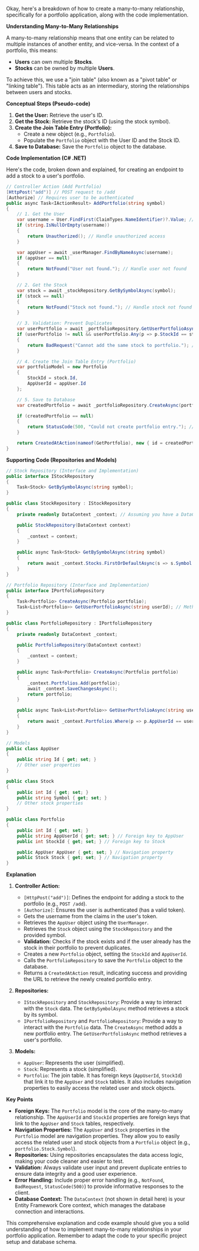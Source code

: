 Okay, here's a breakdown of how to create a many-to-many relationship, specifically for a portfolio application, along with the code implementation.

**Understanding Many-to-Many Relationships**

A many-to-many relationship means that one entity can be related to multiple instances of another entity, and vice-versa. In the context of a portfolio, this means:

*   **Users** can own multiple **Stocks**.
*   **Stocks** can be owned by multiple **Users**.

To achieve this, we use a "join table" (also known as a "pivot table" or "linking table"). This table acts as an intermediary, storing the relationships between users and stocks.

**Conceptual Steps (Pseudo-code)**

1.  **Get the User:** Retrieve the user's ID.
2.  **Get the Stock:** Retrieve the stock's ID (using the stock symbol).
3.  **Create the Join Table Entry (Portfolio):**
    *   Create a new object (e.g., `Portfolio`).
    *   Populate the `Portfolio` object with the User ID and the Stock ID.
4.  **Save to Database:** Save the `Portfolio` object to the database.

**Code Implementation (C# .NET)**

Here's the code, broken down and explained, for creating an endpoint to add a stock to a user's portfolio.

```csharp
// Controller Action (Add Portfolio)
[HttpPost("add")] // POST request to /add
[Authorize] // Requires user to be authenticated
public async Task<IActionResult> AddPortfolio(string symbol)
{
    // 1. Get the User
    var username = User.FindFirst(ClaimTypes.NameIdentifier)?.Value; // Get username from token
    if (string.IsNullOrEmpty(username))
    {
        return Unauthorized(); // Handle unauthorized access
    }

    var appUser = await _userManager.FindByNameAsync(username);
    if (appUser == null)
    {
        return NotFound("User not found."); // Handle user not found
    }

    // 2. Get the Stock
    var stock = await _stockRepository.GetBySymbolAsync(symbol);
    if (stock == null)
    {
        return NotFound("Stock not found."); // Handle stock not found
    }

    // 3. Validation: Prevent Duplicates
    var userPortfolio = await _portfolioRepository.GetUserPortfolioAsync(appUser.Id); // Assuming you have this method
    if (userPortfolio != null && userPortfolio.Any(p => p.StockId == stock.Id))
    {
        return BadRequest("Cannot add the same stock to portfolio."); // Prevent duplicate entries
    }

    // 4. Create the Join Table Entry (Portfolio)
    var portfolioModel = new Portfolio
    {
        StockId = stock.Id,
        AppUserId = appUser.Id
    };

    // 5. Save to Database
    var createdPortfolio = await _portfolioRepository.CreateAsync(portfolioModel);

    if (createdPortfolio == null)
    {
        return StatusCode(500, "Could not create portfolio entry."); // Handle database save failure
    }

    return CreatedAtAction(nameof(GetPortfolio), new { id = createdPortfolio.Id }, createdPortfolio); // Return success with created object
}
```

**Supporting Code (Repositories and Models)**

```csharp
// Stock Repository (Interface and Implementation)
public interface IStockRepository
{
    Task<Stock> GetBySymbolAsync(string symbol);
}

public class StockRepository : IStockRepository
{
    private readonly DataContext _context; // Assuming you have a DataContext

    public StockRepository(DataContext context)
    {
        _context = context;
    }

    public async Task<Stock> GetBySymbolAsync(string symbol)
    {
        return await _context.Stocks.FirstOrDefaultAsync(s => s.Symbol.ToLower() == symbol.ToLower());
    }
}

// Portfolio Repository (Interface and Implementation)
public interface IPortfolioRepository
{
    Task<Portfolio> CreateAsync(Portfolio portfolio);
    Task<List<Portfolio>> GetUserPortfolioAsync(string userId); // Method to get user's portfolio
}

public class PortfolioRepository : IPortfolioRepository
{
    private readonly DataContext _context;

    public PortfolioRepository(DataContext context)
    {
        _context = context;
    }

    public async Task<Portfolio> CreateAsync(Portfolio portfolio)
    {
        _context.Portfolios.Add(portfolio);
        await _context.SaveChangesAsync();
        return portfolio;
    }

    public async Task<List<Portfolio>> GetUserPortfolioAsync(string userId)
    {
        return await _context.Portfolios.Where(p => p.AppUserId == userId).ToListAsync();
    }
}

// Models
public class AppUser
{
    public string Id { get; set; }
    // Other user properties
}

public class Stock
{
    public int Id { get; set; }
    public string Symbol { get; set; }
    // Other stock properties
}

public class Portfolio
{
    public int Id { get; set; }
    public string AppUserId { get; set; } // Foreign key to AppUser
    public int StockId { get; set; } // Foreign key to Stock

    public AppUser AppUser { get; set; } // Navigation property
    public Stock Stock { get; set; } // Navigation property
}
```

**Explanation**

1.  **Controller Action:**
    *   `[HttpPost("add")]`: Defines the endpoint for adding a stock to the portfolio (e.g., `POST /add`).
    *   `[Authorize]`:  Ensures the user is authenticated (has a valid token).
    *   Gets the username from the claims in the user's token.
    *   Retrieves the `AppUser` object using the `UserManager`.
    *   Retrieves the `Stock` object using the `StockRepository` and the provided symbol.
    *   **Validation:** Checks if the stock exists and if the user already has the stock in their portfolio to prevent duplicates.
    *   Creates a new `Portfolio` object, setting the `StockId` and `AppUserId`.
    *   Calls the `PortfolioRepository` to save the `Portfolio` object to the database.
    *   Returns a `CreatedAtAction` result, indicating success and providing the URL to retrieve the newly created portfolio entry.

2.  **Repositories:**
    *   `IStockRepository` and `StockRepository`:  Provide a way to interact with the `Stock` data.  The `GetBySymbolAsync` method retrieves a stock by its symbol.
    *   `IPortfolioRepository` and `PortfolioRepository`: Provide a way to interact with the `Portfolio` data. The `CreateAsync` method adds a new portfolio entry.  The `GetUserPortfolioAsync` method retrieves a user's portfolio.

3.  **Models:**
    *   `AppUser`: Represents the user (simplified).
    *   `Stock`: Represents a stock (simplified).
    *   `Portfolio`:  The join table.  It has foreign keys (`AppUserId`, `StockId`) that link it to the `AppUser` and `Stock` tables.  It also includes navigation properties to easily access the related user and stock objects.

**Key Points**

*   **Foreign Keys:** The `Portfolio` model is the core of the many-to-many relationship. The `AppUserId` and `StockId` properties are foreign keys that link to the `AppUser` and `Stock` tables, respectively.
*   **Navigation Properties:** The `AppUser` and `Stock` properties in the `Portfolio` model are navigation properties. They allow you to easily access the related user and stock objects from a `Portfolio` object (e.g., `portfolio.Stock.Symbol`).
*   **Repositories:** Using repositories encapsulates the data access logic, making your code cleaner and easier to test.
*   **Validation:**  Always validate user input and prevent duplicate entries to ensure data integrity and a good user experience.
*   **Error Handling:**  Include proper error handling (e.g., `NotFound`, `BadRequest`, `StatusCode(500)`) to provide informative responses to the client.
*   **Database Context:**  The `DataContext` (not shown in detail here) is your Entity Framework Core context, which manages the database connection and interactions.

This comprehensive explanation and code example should give you a solid understanding of how to implement many-to-many relationships in your portfolio application. Remember to adapt the code to your specific project setup and database schema.